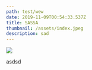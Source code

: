 ```yaml
---
path: test/wew
date: 2019-11-09T00:54:33.537Z
title: SASSA
thumbnail: /assets/index.jpeg
description: sad
---
```

![](/assets/diff-of-innovation.jpg)

asdsd
